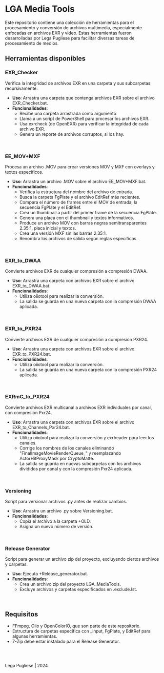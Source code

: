 # LGA Media Tools

Este repositorio contiene una colección de herramientas para el procesamiento y conversión de archivos multimedia, especialmente enfocadas en archivos EXR y video. Estas herramientas fueron desarrolladas por Lega Pugliese para facilitar diversas tareas de procesamiento de medios.


## Herramientas disponibles



### EXR_Checker

Verifica la integridad de archivos EXR en una carpeta y sus subcarpetas recursivamente.

- **Uso**: Arrastra una carpeta que contenga archivos EXR sobre el archivo EXR_Checker.bat.
- **Funcionalidades**:
  - Recibe una carpeta arrastrada como argumento.
  - Llama a un script de PowerShell para procesar los archivos EXR.
  - Usa exrcheck (de OpenEXR) para verificar la integridad de cada archivo EXR.
  - Genera un reporte de archivos corruptos, si los hay.

<br>

### EE_MOV+MXF

Procesa un archivo .MOV para crear versiones MOV y MXF con overlays y textos específicos.

- **Uso**: Arrastra un archivo .MOV sobre el archivo EE_MOV+MXF.bat.
- **Funcionalidades**:
  - Verifica la estructura del nombre del archivo de entrada.
  - Busca la carpeta FgPlate y el archivo EditRef más recientes.
  - Compara el número de frames entre el MOV de entrada, la secuencia FgPlate y el EditRef.
  - Crea un thumbnail a partir del primer frame de la secuencia FgPlate.
  - Genera una placa con el thumbnail y textos informativos.
  - Produce un archivo MOV con barras negras semitransparentes 2.35:1, placa inicial y textos.
  - Crea una versión MXF sin las barras 2.35:1.
  - Renombra los archivos de salida según reglas específicas.

<br>

### EXR_to_DWAA

Convierte archivos EXR de cualquier compresión a compresión DWAA.

- **Uso**: Arrastra una carpeta con archivos EXR sobre el archivo EXR_to_DWAA.bat.
- **Funcionalidades**:
  - Utiliza oiiotool para realizar la conversión.
  - La salida se guarda en una nueva carpeta con la compresión DWAA aplicada.

<br>

### EXR_to_PXR24

Convierte archivos EXR de cualquier compresión a compresión PXR24.

- **Uso**: Arrastra una carpeta con archivos EXR sobre el archivo EXR_to_PXR24.bat.
- **Funcionalidades**:
  - Utiliza oiiotool para realizar la conversión.
  - La salida se guarda en una nueva carpeta con la compresión PXR24 aplicada.

<br>

### EXRmC_to_PXR24

Convierte archivos EXR multicanal a archivos EXR individuales por canal, con compresión Pxr24.

- **Uso**: Arrastra una carpeta con archivos EXR sobre el archivo EXR_to_Channels_Pxr24.bat.
- **Funcionalidades**:
  - Utiliza oiiotool para realizar la conversión y exrheader para leer los canales.
  - Corrige los nombres de los canales eliminando "FinalImageMovieRenderQueue_" y reemplazando ActorHitProxyMask por CryptoMatte.
  - La salida se guarda en nuevas subcarpetas con los archivos divididos por canal y con la compresión Pxr24 aplicada.

<br>

### Versioning

Script para versionar archivos .py antes de realizar cambios.

- **Uso**: Arrastra un archivo .py sobre Versioning.bat.
- **Funcionalidades**:
  - Copia el archivo a la carpeta +OLD.
  - Asigna un nuevo número de versión.

<br>

### Release Generator

Script para generar un archivo zip del proyecto, excluyendo ciertos archivos y carpetas.

- **Uso**: Ejecuta +Release_generator.bat.
- **Funcionalidades**:
  - Crea un archivo zip del proyecto LGA_MediaTools.
  - Excluye archivos y carpetas especificados en .exclude.lst.

<br>

## Requisitos

- FFmpeg, Oiio y OpenColorIO, que son parte de este repositorio.
- Estructura de carpetas específica con _input, FgPlate, y EditRef para algunas herramientas.
- 7-Zip debe estar instalado para el Release Generator.

<br><br>

Lega Pugliese | 2024
